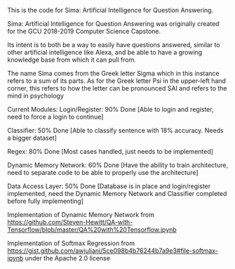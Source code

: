 This is the code for Sima: Artificial Intelligence for Question Answering.

Sima: Artificial Intelligence for Question Answering was originally created for the GCU 2018-2019 Computer Science Capstone.

Its intent is to both be a way to easily have questions answered, similar to other artificial intelligence like Alexa, and be able to have a growing knowledge base from which it can pull from.

The name Sima comes from the Greek letter Sigma which in this instance refers to a sum of its parts. As for the Greek letter Psi in the upper-left hand corner, this refers to how the letter can be pronounced SAI and refers to the mind in psychology

Current Modules:
  Login/Register: 90% Done [Able to login and register, need to force a login to continue]
  
  Classifier: 50% Done [Able to classify sentence with 18% accuracy.  Needs a bigger dataset]
  
  Regex: 80% Done [Most cases handled, just needs to be implemented]
  
  Dynamic Memory Network: 60% Done [Have the ability to train architecture, need to separate code to be able to properly use the architecture]
  
  Data Access Layer: 50% Done [Database is in place and login/register implemented, need the Dynamic Memory Network and Classifier completed before fully implementing]


Implementation of Dynamic Memory Network from https://github.com/Steven-Hewitt/QA-with-Tensorflow/blob/master/QA%20with%20Tensorflow.ipynb

Implementation of Softmax Regression from https://gist.github.com/awjuliani/5ce098b4b76244b7a9e3#file-softmax-ipynb under the Apache 2.0 license